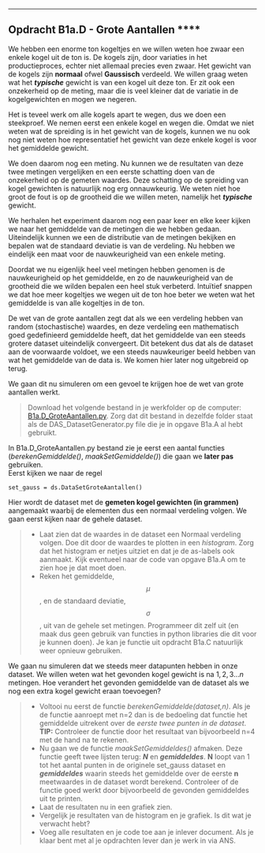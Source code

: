 *****
<a name="B1a.D"></a>

## Opdracht B1a.D - Grote Aantallen ****


We hebben een enorme ton kogeltjes en we willen weten hoe zwaar een enkele kogel uit de ton is. De kogels zijn, door variaties in het productieproces, echter niet allemaal precies even zwaar. Het gewicht van de kogels zijn **normaal** ofwel **Gaussisch** verdeeld. We willen graag weten wat het ***typische*** gewicht is van een kogel uit deze ton. 
Er zit ook een onzekerheid op de meting, maar die is veel kleiner dat de variatie in de kogelgewichten en mogen we negeren.

Het is teveel werk om alle kogels apart te wegen, dus we doen een steekproef. We nemen eerst een enkele kogel en wegen die. Omdat we niet weten wat de spreiding is in het gewicht van de kogels, kunnen we nu ook nog niet weten hoe representatief het gewicht van deze enkele kogel is voor het gemiddelde gewicht.


We doen daarom nog een meting. Nu kunnen we de resultaten van deze twee metingen vergelijken en een eerste schatting doen van de onzekerheid op de gemeten waardes. Deze schatting op de spreiding van kogel gewichten is natuurlijk nog erg onnauwkeurig. We weten niet hoe groot de fout is op de grootheid die we willen meten, namelijk het ***typische*** gewicht.

We herhalen het experiment daarom nog een paar keer en elke keer kijken we naar het gemiddelde van de metingen die we hebben gedaan. Uiteindelijk kunnen we een de distributie van de metingen bekijken en bepalen wat de standaard deviatie is van de verdeling. Nu hebben we eindelijk een maat voor de nauwkeurigheid van een enkele meting.

Doordat we nu eigenlijk heel veel metingen hebben genomen is de nauwkeurigheid op het gemiddelde, en zo de nauwkeurigheid van de grootheid die we wilden bepalen een heel stuk verbeterd. Intuïtief snappen we dat hoe meer kogeltjes we wegen uit de ton hoe beter we weten wat het gemiddelde is van alle kogeltjes in de ton.

De wet van de grote aantallen zegt dat als we een verdeling hebben van random (stochastische) waardes, en deze verdeling een mathematisch goed gedefinieerd gemiddelde heeft, dat het gemiddelde van een steeds grotere dataset uiteindelijk convergeert. Dit betekent dus dat als de dataset aan de voorwaarde voldoet, we een steeds nauwkeuriger beeld hebben van wat het gemiddelde van de data is. We komen hier later nog uitgebreid op terug.<br>

We gaan dit nu simuleren om een gevoel te krijgen hoe de wet van grote aantallen werkt. <br>

> Download het volgende bestand in je werkfolder op de computer: [B1a.D_GroteAantallen.py](B1a.D_GroteAantallen.py).
Zorg dat dit bestand in dezelfde folder staat als de DAS_DatasetGenerator.py file die je in opgave B1a.A al hebt gebruikt.


In B1a.D_GroteAantallen.py bestand zie je eerst een aantal functies (*berekenGemiddelde()*, *maakSetGemiddelde()*) die gaan we **later pas** gebruiken. <br>
Eerst kijken we naar de regel

	set_gauss = ds.DataSetGroteAantallen() 
	
Hier wordt de dataset met de **gemeten kogel gewichten (in grammen)** aangemaakt waarbij de elementen dus een normaal verdeling volgen. We gaan eerst kijken naar de gehele dataset.

> * Laat zien dat de waardes in de dataset een Normaal verdeling volgen. Doe dit door de waardes te plotten in een *histogram*. Zorg dat het histogram er netjes uitziet en dat je de as-labels ook aanmaakt. Kijk eventueel naar de code van opgave B1a.A om te zien hoe je dat moet doen.
> * Reken het gemiddelde, $$\mu$$, en de standaard deviatie, $$\sigma$$, uit van de gehele set metingen. Programmeer dit zelf uit (en maak dus geen gebruik van functies in python libraries die dit voor je kunnen doen). Je kan je functie uit opdracht B1a.C natuurlijk weer opnieuw gebruiken.


We gaan nu simuleren dat we steeds meer datapunten hebben in onze dataset. We willen weten wat het gevonden kogel gewicht is na $1, 2, 3 ... n$ metingen. Hoe verandert het gevonden gemiddelde van de dataset als we nog een extra kogel gewicht eraan toevoegen?

> * Voltooi nu eerst de functie *berekenGemiddelde(dataset,n)*. Als je de functie aanroept met n=2 dan is de bedoeling dat functie het gemiddelde uitrekent over de *eerste twee punten in de dataset*.<br>
> **TIP:** Controleer de functie door het resultaat van bijvoorbeeld n=4 met de hand na te rekenen.
> * Nu gaan we de functie *maakSetGemiddeldes()* afmaken. Deze functie geeft twee lijsten terug: ***N*** en ***gemiddeldes***. **N** loopt van 1 tot het aantal punten in de originele set_gauss dataset en  ***gemiddeldes*** waarin steeds het gemiddelde over de eerste **n** meetwaardes in de dataset wordt berekend. Controleer of de functie goed werkt door bijvoorbeeld de gevonden gemiddeldes uit te printen.
> * Laat de resultaten nu in een grafiek zien. 
> * Vergelijk je resultaten van de histogram en je grafiek. Is dit wat je verwacht hebt? 
> * Voeg alle resultaten en je code toe aan je inlever document. Als je klaar bent met al je opdrachten lever dan je werk in via ANS.
